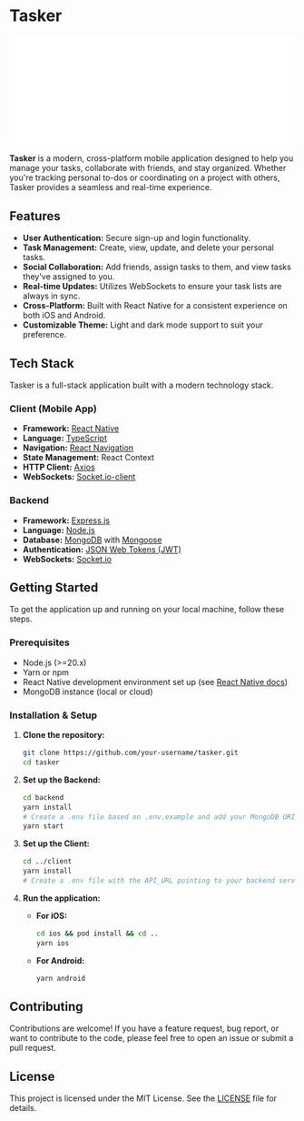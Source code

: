 # Tasker

![Tasker Logo](client/assets/images/logo.png)

**Tasker** is a modern, cross-platform mobile application designed to help you manage your tasks, collaborate with friends, and stay organized. Whether you're tracking personal to-dos or coordinating on a project with others, Tasker provides a seamless and real-time experience.

## Features

*   **User Authentication:** Secure sign-up and login functionality.
*   **Task Management:** Create, view, update, and delete your personal tasks.
*   **Social Collaboration:** Add friends, assign tasks to them, and view tasks they've assigned to you.
*   **Real-time Updates:** Utilizes WebSockets to ensure your task lists are always in sync.
*   **Cross-Platform:** Built with React Native for a consistent experience on both iOS and Android.
*   **Customizable Theme:** Light and dark mode support to suit your preference.

## Tech Stack

Tasker is a full-stack application built with a modern technology stack.

### Client (Mobile App)

*   **Framework:** [React Native](https://reactnative.dev/)
*   **Language:** [TypeScript](https://www.typescriptlang.org/)
*   **Navigation:** [React Navigation](https://reactnavigation.org/)
*   **State Management:** React Context
*   **HTTP Client:** [Axios](https://axios-http.com/)
*   **WebSockets:** [Socket.io-client](https://socket.io/docs/v4/client-api/)

### Backend

*   **Framework:** [Express.js](https://expressjs.com/)
*   **Language:** [Node.js](https://nodejs.org/)
*   **Database:** [MongoDB](https://www.mongodb.com/) with [Mongoose](https://mongoosejs.com/)
*   **Authentication:** [JSON Web Tokens (JWT)](https://jwt.io/)
*   **WebSockets:** [Socket.io](https://socket.io/)

## Getting Started

To get the application up and running on your local machine, follow these steps.

### Prerequisites

*   Node.js (>=20.x)
*   Yarn or npm
*   React Native development environment set up (see [React Native docs](https://reactnative.dev/docs/environment-setup))
*   MongoDB instance (local or cloud)

### Installation & Setup

1.  **Clone the repository:**
    ```bash
    git clone https://github.com/your-username/tasker.git
    cd tasker
    ```

2.  **Set up the Backend:**
    ```bash
    cd backend
    yarn install
    # Create a .env file based on .env.example and add your MongoDB URI and other secrets
    yarn start
    ```

3.  **Set up the Client:**
    ```bash
    cd ../client
    yarn install
    # Create a .env file with the API_URL pointing to your backend server
    ```

4.  **Run the application:**

    *   **For iOS:**
        ```bash
        cd ios && pod install && cd ..
        yarn ios
        ```
    *   **For Android:**
        ```bash
        yarn android
        ```

## Contributing

Contributions are welcome! If you have a feature request, bug report, or want to contribute to the code, please feel free to open an issue or submit a pull request.

## License

This project is licensed under the MIT License. See the [LICENSE](LICENSE) file for details.
